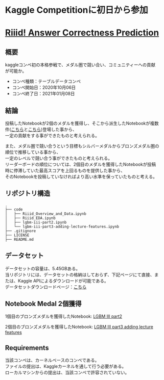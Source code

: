 # Kaggle Competitionに初日から参加
# [Riiid! Answer Correctness Prediction](https://www.kaggle.com/c/riiid-test-answer-prediction)


## 概要
kaggleコンペ初の本格参戦で、メダル圏で競い合い、コミュニティーへの貢献が可能か。

- コンペ種類：テーブルデータコンペ
- コンペ開始日：2020年10月06日
- コンペ終了日：2021年01月08日

## 結論
投稿したNotebookが2個のメダルを獲得し、そこから派生したNotebookが複数件([こちら](https://www.kaggle.com/johannesbruch/focus-on-important-features)と[こちら](https://www.kaggle.com/mamun18/riiid-lgbm-lii-hyperparameter-tuning-optuna))登場した事から、\
一定の貢献をする事ができたものと考えられる。

また、メダル圏で競い合うという目標もシルバーメダルからブロンズメダル圏の順位で推移している事から、\
一定のレベルで競い合う事ができたものと考えられる。\
リーダーボードの順位については、2個目のメダルを獲得したNotebookが投稿時に停滞していた最高スコアを上回るものを提供した事から、\
そのNotebookを投稿していなければより高い水準を保っていたものと考える。

## リポジトリ構造
```
.
├── code
│   ├── Riiid_Overview_and_Data.ipynb
│   ├── Riiid_EDA.ipynb
│   ├── lgbm-iii-part2.ipynb
│   └── lgbm-iii-part3-adding-lecture-features.ipynb
├── .gitignore
├── LICENSE
├── README.md
```

## データセット
データセットの容量は、5.45GBある。\
当リポジトリには、データセットの格納はしておらず、下記ページにて直接、または、Kaggle APIによるダウンロードが可能である。\
データセットダウンロードページ：[こちら](https://www.kaggle.com/c/riiid-test-answer-prediction/data)

## Notebook Medal 2個獲得
1個目のブロンズメダルを獲得したNotebook: [LGBM III part2](https://www.kaggle.com/takamotoki/lgbm-iii-part2)

2個目のブロンズメダルを獲得したNotebook: [LGBM III part3 adding lecture features](https://www.kaggle.com/takamotoki/lgbm-iii-part3-adding-lecture-features)

## Requirements
当該コンペは、カーネルベースのコンペである。\
ファイルの提出は、Kaggleカーネルを通して行う必要がある。\
ローカルマシンからの提出は、当該コンペで許容されていない。
